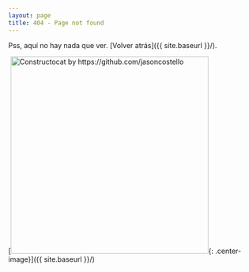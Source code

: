 ```yaml
---
layout: page
title: 404 - Page not found
---
```


Pss, aquí no hay nada que ver. [Volver atrás]({{ site.baseurl }}/).

[<img src="{{ site.baseurl }}/images/404.jpg" alt="Constructocat by https://github.com/jasoncostello" style="width: 400px;"/>{: .center-image}]({{ site.baseurl }}/)
